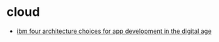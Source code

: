 # cloud
-   [ibm four architecture choices for app development in the digital age](https://www.ibm.com/cloud/blog/four-architecture-choices-for-application-development)
